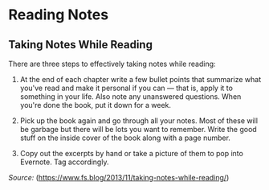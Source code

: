 # Reading Notes

## Taking Notes While Reading

There are three steps to effectively taking notes while reading:

1. At the end of each chapter write a few bullet points that summarize what you've read and make it personal if you can — that is, apply it to something in your life. Also note any unanswered questions. When you're done the book, put it down for a week.

2. Pick up the book again and go through all your notes. Most of these will be garbage but there will be lots you want to remember. Write the good stuff on the inside cover of the book along with a page number.

3. Copy out the excerpts by hand or take a picture of them to pop into Evernote. Tag accordingly.

_Source:_ (https://www.fs.blog/2013/11/taking-notes-while-reading/)
